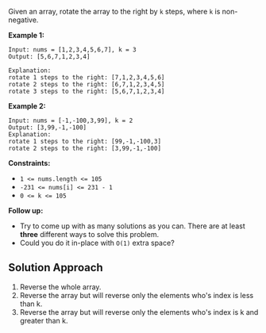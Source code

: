 Given an array, rotate the array to the right by `k` steps, where `k` is non-negative.

**Example 1:**
```
Input: nums = [1,2,3,4,5,6,7], k = 3
Output: [5,6,7,1,2,3,4]

Explanation:
rotate 1 steps to the right: [7,1,2,3,4,5,6]
rotate 2 steps to the right: [6,7,1,2,3,4,5]
rotate 3 steps to the right: [5,6,7,1,2,3,4]
```

**Example 2:**
```
Input: nums = [-1,-100,3,99], k = 2
Output: [3,99,-1,-100]
Explanation:
rotate 1 steps to the right: [99,-1,-100,3]
rotate 2 steps to the right: [3,99,-1,-100]
```

**Constraints:**

*   `1 <= nums.length <= 105`
*   `-231 <= nums[i] <= 231 - 1`
*   `0 <= k <= 105`

**Follow up:**

*   Try to come up with as many solutions as you can. There are at least **three** different ways to solve this problem.
*   Could you do it in-place with `O(1)` extra space?


## Solution Approach

1. Reverse the whole array.
2. Reverse the array but will reverse only the elements who's index is less than k.
3. Reverse the array but will reverse only the elements who's index is k and greater than k.
